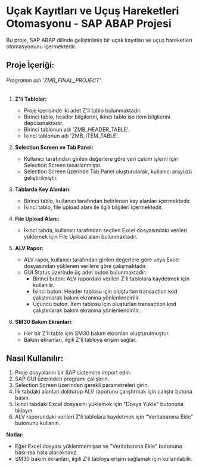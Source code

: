 # Uçak Kayıtları ve Uçuş Hareketleri Otomasyonu - SAP ABAP Projesi

Bu proje, SAP ABAP dilinde geliştirilmiş bir uçak kayıtları ve uçuş hareketleri otomasyonunu içermektedir.

## Proje İçeriği:
###### Programın adı 'ZMB_FINAL_PROJECT'.

1. **Z'li Tablolar:**
   - Proje içerisinde iki adet Z'li tablo bulunmaktadır.
   - Birinci tablo, header bilgilerini, ikinci tablo ise item bilgilerini depolamaktadır.
   - Birinci tablonun adı 'ZMB_HEADER_TABLE'.
   - İkinci tablonun adı 'ZMB_ITEM_TABLE'.

2. **Selection Screen ve Tab Panel:**
   - Kullanıcı tarafından girilen değerlere göre veri çekim işlemi için Selection Screen tasarlanmıştır.
   - Selection Screen üzerinde Tab Panel oluşturularak, kullanıcı arayüzü geliştirilmiştir.

3. **Tablarda Key Alanları:**
   - Birinci tablo, kullanıcı tarafından belirlenen key alanları içermektedir.
   - İkinci tablo, file upload alanı ile ilgili bilgileri içermektedir.

4. **File Upload Alanı:**
   - İkinci tabda, kullanıcı tarafından seçilen Excel dosyasındaki verileri yüklemek için File Upload alanı bulunmaktadır.

5. **ALV Rapor:**
   - ALV rapor, kullanıcı tarafından girilen değerlere göre veya Excel dosyasından yüklenen verilere göre çalışmaktadır.
   - GUI Status üzerinde üç adet buton bulunmaktadır:
     - Birinci buton: ALV rapordaki verileri Z'li tablolara kaydetmek için kullanılır.
     - İkinci buton: Header tablosu için oluşturlan transaction kod çalıştırılarak bakım ekranına yönlenlendirilir.
     - Üçüncü buton: Item tablosu için oluşturlan transaction kod çalıştırılarak bakım ekranına yönlenlendirilir..

6. **SM30 Bakım Ekranları:**
   - Her bir Z'li tablo için SM30 bakım ekranları oluşturulmuştur.
   - Bakım ekranları, ilgili Z'li tabloya erişim sağlar.

## Nasıl Kullanılır:

1. Proje dosyalarını bir SAP sistemine import edin.
2. SAP GUI üzerinden programı çalıştırın.
3. Selection Screen üzerinden gerekli parametreleri girin.
4. İlk tabdaki alanları doldurup ALV raporunu çalıştırmak için calıştır butona basın.
5. İkinci tabdaki Excel dosyasını yüklemek için "Dosya Yükle" butonuna tıklayın.
6. ALV raporundaki verileri Z'li tablolara kaydetmek için "Veritabanına Ekle" butonunu kullanın.

**Notlar:**
- Eğer Excel dosyası yüklenmemişse ve "Veritabanına Ekle" butonuna basılırsa hata alacaksınız.
- SM30 bakım ekranları, ilgili Z'li tabloya erişim sağlamak için kullanılabilir.


